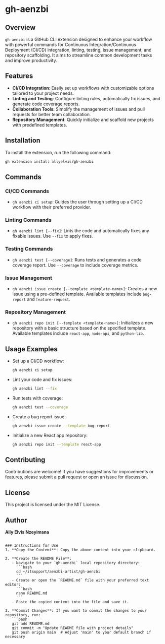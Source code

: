 # gh-aenzbi

## Overview
`gh-aenzbi` is a GitHub CLI extension designed to enhance your workflow with powerful commands for Continuous Integration/Continuous Deployment (CI/CD) integration, linting, testing, issue management, and repository scaffolding. It aims to streamline common development tasks and improve productivity.

## Features
- **CI/CD Integration**: Easily set up workflows with customizable options tailored to your project needs.
- **Linting and Testing**: Configure linting rules, automatically fix issues, and generate code coverage reports.
- **Collaboration Tools**: Simplify the management of issues and pull requests for better team collaboration.
- **Repository Management**: Quickly initialize and scaffold new projects with predefined templates.

## Installation
To install the extension, run the following command:

```bash
gh extension install allyelvis/gh-aenzbi
```

## Commands
### CI/CD Commands
- `gh aenzbi ci setup`: Guides the user through setting up a CI/CD workflow with their preferred provider.

### Linting Commands
- `gh aenzbi lint [--fix]`: Lints the code and automatically fixes any fixable issues. Use `--fix` to apply fixes.

### Testing Commands
- `gh aenzbi test [--coverage]`: Runs tests and generates a code coverage report. Use `--coverage` to include coverage metrics.

### Issue Management
- `gh aenzbi issue create [--template <template-name>]`: Creates a new issue using a pre-defined template. Available templates include `bug-report` and `feature-request`.

### Repository Management
- `gh aenzbi repo init [--template <template-name>]`: Initializes a new repository with a basic structure based on the specified template. Available templates include `react-app`, `node-api`, and `python-lib`.

## Usage Examples
- Set up a CI/CD workflow:
  ```bash
  gh aenzbi ci setup
  ```

- Lint your code and fix issues:
  ```bash
  gh aenzbi lint --fix
  ```

- Run tests with coverage:
  ```bash
  gh aenzbi test --coverage
  ```

- Create a bug report issue:
  ```bash
  gh aenzbi issue create --template bug-report
  ```

- Initialize a new React app repository:
  ```bash
  gh aenzbi repo init --template react-app
  ```

## Contributing
Contributions are welcome! If you have suggestions for improvements or features, please submit a pull request or open an issue for discussion.

## License
This project is licensed under the MIT License.

## Author
**Ally Elvis Nzeyimana**

```

### Instructions for Use
1. **Copy the Content**: Copy the above content into your clipboard.

2. **Create the README File**:
   - Navigate to your `gh-aenzbi` local repository directory:
     ```bash
     cd ~/itsupport/aenzbi-artist/gh-aenzbi
     ```
   - Create or open the `README.md` file with your preferred text editor:
     ```bash
     nano README.md
     ```
   - Paste the copied content into the file and save it.

3. **Commit Changes**: If you want to commit the changes to your repository, run:
   ```bash
   git add README.md
   git commit -m "Update README file with project details"
   git push origin main  # Adjust 'main' to your default branch if necessary
   ```
